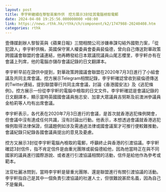 ```yaml
---
layout: post
title: 李宇軒繼續在黎智英案作供　控方展示3封從其電腦檢取電郵
date: 2024-04-08 19:25:56.000000000 +08:00
link: https://news.rthk.hk/rthk/ch/component/k2/1747988-20240408.htm
categories: rthk
---
```


壹傳媒創辦人黎智英與《蘋果日報》三間相關公司涉嫌串謀勾結外國勢力案，「從犯證人」李宇軒供稱，英國保守黨人權委員會委員裴倫德，曾向自己傳送對華政策跨國議會聯盟的會議連結，他再轉發給日本眾議院議員山尾志櫻里，李宇軒亦有在會議上列席，他的電腦亦儲存會議記錄的日文翻譯本。

李宇軒早前在證供中提到，對華政策跨國議會聯盟在2020年7月3日進行了小組會議及共同主席會議。控方展示Telegram相關記錄，李宇軒確認曾收到裴倫德傳送的Twitter連結，提到聯盟舉行共同主席會議，討論《香港國安法》及《逃犯條例》。控方展示一份從李宇軒的電腦中檢取的日文文件。李宇軒確認是會議記錄的日文翻譯本，顯示當時英國國會議員施志安、加拿大眾議員吉努斯及前澳洲參議員金柏莉等人均有出席會議。

李宇軒表示，各代表在2020年7月3日進行的會議，是首次就香港逃犯條例開會，但會議中沒有達成任何共識，沒有討論出行動。他表示，本想透過會議就香港逃犯條例取得法律保證，但議題例如涉及需通過法律或國會議案才可推行便較難推動，會議紀錄只紀錄各國會議員提出的意見及憂慮。

控方又展示3封從李宇軒電腦內檢取的電郵，呼籲終止與香港的引渡協議。李宇軒確認3封信件，指不肯定信件是由重光團隊或裴倫德給他，因為他當時正在與不同國家的議員進行國際游說、或者進行引渡協議相關的活動，信件是給他作為參考或範本。

法官杜麗冰問到，當時李宇軒是替重光團隊、還是聯盟進行有關引渡協議的活動。李宇軒指自己是其中一個負責引渡協議的社運人士，但很難說甚麽名義，因為自己不是僱員。
